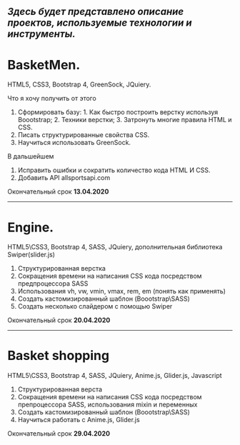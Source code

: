 ***Здесь будет представлено описание проектов, используемые технологии и инструменты.***
---

# BasketMen.

HTML5, CSS3, Bootstrap 4, GreenSock, JQuiery.

Что я хочу получить от этого
  1. Сформировать базу: 
    1. Как быстро построить верстку используя Boootstrap;
    2. Техники верстки;
    3. Затронуть многие правила HTML и CSS. 
  2. Писать структурированные свойства СSS.
  3. Научиться использовать GreenSock.

В дальшейшем 

  1. Исправить ошибки и сократить количество кода HTML И СSS.
  2. Добавить API allsportsapi.com
  
Окончательный срок **13.04.2020**

---

# Engine. 

HTML5\CSS3, Bootstrap 4, SASS, JQuiery, дополнительная библиотека Swiper(slider.js)

 1. Структурированная верстка
 2. Сокращения времени на написания CSS кода посредством предпроцессора SASS
 3. Использования vh, vw, vmin, vmax, rem, em (понять как применять)
 4. Создать кастомизированный шаблон (Boootstrap\SASS)
 5. Создать несколько слайдером с помощью Swiper

Окончательный срок **20.04.2020**
    
---

# Basket shopping

HTML5\CSS3, Bootstrap 4, SASS, JQuiery, Anime.js, Glider.js, Javascript

1. Структурированная верста
2. Сокращения времени на написания CSS кода посредством препроцессора SASS, использования mixin и переменных
3. Создать кастомизированный шаблон (Boootstrap\SASS)
4. Научиться работать с Anime.js, Glider.js

Окончательный срок **29.04.2020**


 
 
 
 <!-- предполагает, что я войду с знанием недостатком моей предыдущей работы и смогу их исправить
 Здесь я буду использовать Less, SmartGrid, JQuiery, HTML, gulp
 Что я смогу освоить 
 1) Научиться работать с препроцессором LESS
 2) Научиться применять em,vm на практике и тем самым сократить количество кода в  breakpoins
 3) Научиться использовать GULP
 4) Увидеть на выходе структурированный код -->
